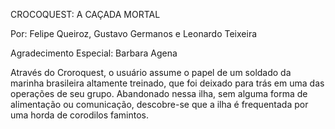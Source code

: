 CROCOQUEST: A CAÇADA MORTAL

Por: Felipe Queiroz, Gustavo Germanos e Leonardo Teixeira

Agradecimento Especial: Barbara Agena


Através do Croroquest, o usuário assume o papel de um soldado da marinha brasileira altamente treinado, que foi deixado para trás em uma das operações de seu grupo. Abandonado nessa ilha, sem alguma forma de alimentação ou comunicação, descobre-se que a ilha é frequentada por uma horda de corodilos famintos.
